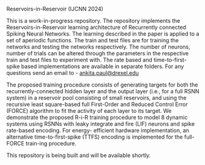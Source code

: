 Reservoirs-in-Reservoir (IJCNN 2024)

This is a work-in-progress repository. The repository implements the Reservoirs-in-Reservoir learning architecture of Recurrently connected Spiking Neural Networks. The learning described in the paper is applied to a set of aperiodic functions. The train and test files are for training the networks and testing the networks respectively. The number of neurons, number of trials can be altered through the parameters in the respective train and test files to experiment with. The rate based and time-to-first-spike based implementations are available in separate folders. For any questions send an email to - ankita.paul@drexel.edu

The proposed training procedure consists of generating targets for both the recurrently-connected hidden layer and the output layer (i.e., for a full RSNN system) in a reservoir pool consisting of small reservoirs, and using the recursive least square-based full First-Order and Reduced Control Error (FORCE) algorithm to fit the activity of each layer to its target. We demonstrate the proposed R-i-R training procedure to model 8 dynamic systems using RSNNs with leaky integrate and fire (LIF) neurons and spike rate-based encoding. For energy- efficient hardware implementation, an alternative time-to-first-spike (TTFS) encoding is implemented for the full-FORCE train-ing procedure. 

This repository is being built and will be available shortly. 
